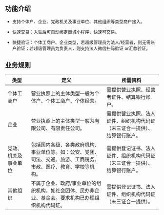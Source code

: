 ## 功能介绍

- 支持个体户、企业、党政机关及事业单位、其他组织等类型商户接入。

- 快速交易：入驻后可自动绑定商城小程序，快速可交易。

- 快捷验证：个体工商户、企业类型，若超级管理员为法人/经营者，则无需账户验证；若超级管理员为负责人，则支持法人微信扫码验证 or汇款验证。

## 业务规则

|类型|定义|所需资料|
|---|---|---|
|个体工商户	|营业执照上的主体类型一般为个体户、个体工商户、个体经营。|	需提供营业执照、经营者证件、结算银行账户。|
|企业	|营业执照上的主体类型一般为有限公司、有限责任公司。|	需提供营业执照、法人证件、组织机构代码证（未三证合一提供）、结算银行账户。
|党政、机关及事业单位|	包括国内各级、各类政府机构、事业单位等。如：公安、党团、司法、交通、旅游、工商税务、市政、医疗、教育、学校等机构。	|需提供登记证书、法人证件、组织机构代码证（未三证合一提供）、结算银行账户。|
|其他组织	|不属于企业、政府/事业单位的组织机构，如社会团体、民办非企业、基金会。要求机构已办理组织机构代码证。|	需提供登记证书、法人证件、组织机构代码证（未三证合一提供）。|